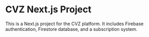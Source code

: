 # CVZ Next.js Project
This is a Next.js project for the CVZ platform. It includes Firebase authentication, Firestore database, and a subscription system.
